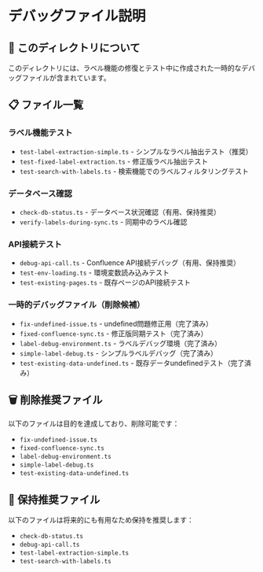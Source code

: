 # デバッグファイル説明

## 📁 このディレクトリについて
このディレクトリには、ラベル機能の修復とテスト中に作成された一時的なデバッグファイルが含まれています。

## 📋 ファイル一覧

### ラベル機能テスト
- `test-label-extraction-simple.ts` - シンプルなラベル抽出テスト（推奨）
- `test-fixed-label-extraction.ts` - 修正版ラベル抽出テスト
- `test-search-with-labels.ts` - 検索機能でのラベルフィルタリングテスト

### データベース確認
- `check-db-status.ts` - データベース状況確認（有用、保持推奨）
- `verify-labels-during-sync.ts` - 同期中のラベル確認

### API接続テスト
- `debug-api-call.ts` - Confluence API接続デバッグ（有用、保持推奨）
- `test-env-loading.ts` - 環境変数読み込みテスト
- `test-existing-pages.ts` - 既存ページのAPI接続テスト

### 一時的デバッグファイル（削除候補）
- `fix-undefined-issue.ts` - undefined問題修正用（完了済み）
- `fixed-confluence-sync.ts` - 修正版同期テスト（完了済み）
- `label-debug-environment.ts` - ラベルデバッグ環境（完了済み）
- `simple-label-debug.ts` - シンプルラベルデバッグ（完了済み）
- `test-existing-data-undefined.ts` - 既存データundefinedテスト（完了済み）

## 🗑️ 削除推奨ファイル
以下のファイルは目的を達成しており、削除可能です：
- `fix-undefined-issue.ts`
- `fixed-confluence-sync.ts`
- `label-debug-environment.ts`
- `simple-label-debug.ts`
- `test-existing-data-undefined.ts`

## 📁 保持推奨ファイル
以下のファイルは将来的にも有用なため保持を推奨します：
- `check-db-status.ts`
- `debug-api-call.ts`
- `test-label-extraction-simple.ts`
- `test-search-with-labels.ts`
